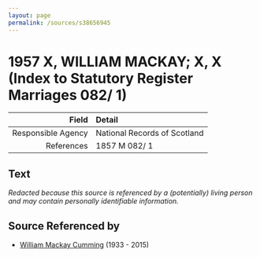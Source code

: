 ```yaml
---
layout: page
permalink: /sources/s38656945
---
```


# 1957 X, WILLIAM MACKAY; X, X (Index to Statutory Register Marriages 082/ 1)

Field | Detail
---:|:---
Responsible Agency | National Records of Scotland
References | 1857 M 082/ 1

## Text

_Redacted because this source is referenced by a (potentially) living person and may contain personally identifiable information._

## Source Referenced by

* [William Mackay Cumming](../people/@99807914@-william-mackay-cumming-b1933-d2015.md) (1933 - 2015)
